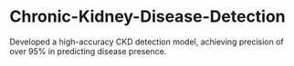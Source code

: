 # Chronic-Kidney-Disease-Detection
Developed a high-accuracy CKD detection model, achieving precision of over 95% in predicting disease presence.

